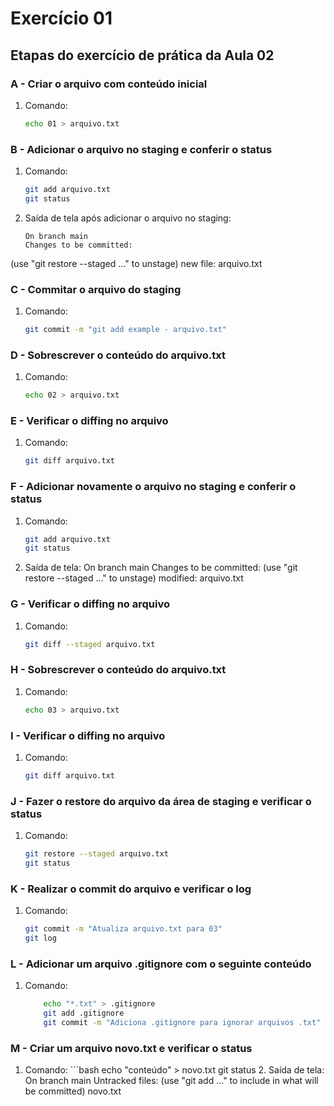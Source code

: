 # Exercício 01

## Etapas do exercício de prática da Aula 02

### A - Criar o arquivo com conteúdo inicial
1. Comando:
   ```bash
   echo 01 > arquivo.txt
### B - Adicionar o arquivo no staging e conferir o status
1. Comando:
    ```bash
    git add arquivo.txt
    git status

 2. Saída de tela após adicionar o arquivo no staging:
    ```plaintext
    On branch main
    Changes to be committed:
  (use "git restore --staged <file>..." to unstage)
    new file:   arquivo.txt
### C - Commitar o arquivo do staging
 1. Comando:
    ```bash
    git commit -m "git add example - arquivo.txt"

### D - Sobrescrever o conteúdo do arquivo.txt
1. Comando:
    ```bash
    echo 02 > arquivo.txt
### E - Verificar o diffing no arquivo
1. Comando:
    ```bash
    git diff arquivo.txt

### F - Adicionar novamente o arquivo no staging e conferir o status
1. Comando:
    ```bash
    git add arquivo.txt
    git status
 2. Saída de tela:
        On branch main
        Changes to be committed:
        (use "git restore --staged <file>..." to unstage)
        modified:   arquivo.txt
### G - Verificar o diffing no arquivo
1. Comando:
    ```bash
    git diff --staged arquivo.txt
### H - Sobrescrever o conteúdo do arquivo.txt
1. Comando:
    ```bash
    echo 03 > arquivo.txt

### I - Verificar o diffing no arquivo
1. Comando:
    ```bash
    git diff arquivo.txt

### J - Fazer o restore do arquivo da área de staging e verificar o status
1. Comando:
    ```bash
    git restore --staged arquivo.txt
    git status

### K - Realizar o commit do arquivo e verificar o log
1. Comando:
    ```bash
    git commit -m "Atualiza arquivo.txt para 03"
    git log

### L - Adicionar um arquivo .gitignore com o seguinte conteúdo
1. Comando:
    ```bash
        echo "*.txt" > .gitignore
        git add .gitignore
        git commit -m "Adiciona .gitignore para ignorar arquivos .txt"
### M - Criar um arquivo novo.txt e verificar o status
1. Comando:
        ```bash
        echo "conteúdo" > novo.txt
        git status
    2. Saída de tela:
        On branch main
        Untracked files:
    (use "git add <file>..." to include in what will be committed)
        novo.txt